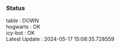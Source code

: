 ### Status


table : DOWN  
hogwarts : OK  
icy-bot : OK  
Latest Update : 2024-05-17 15:08:35.728559
